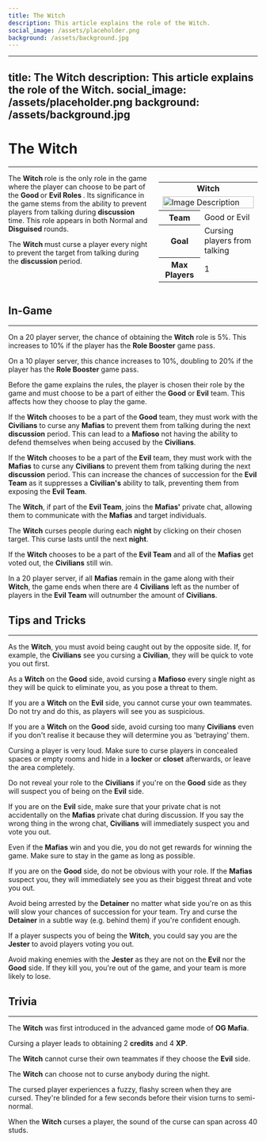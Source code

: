 ```yaml
---
title: The Witch
description: This article explains the role of the Witch.
social_image: /assets/placeholder.png
background: /assets/background.jpg
---
```

---
title: The Witch
description: This article explains the role of the Witch.
social_image: /assets/placeholder.png
background: /assets/background.jpg
---

# The Witch
---

<style>
@media (max-width: 768px) { /* For mobile users */
    .flex-container {
        flex-direction: column;
        align-items: center;
    }
    .infobox {
        align-self: center;
        order: -1;
        margin-left: 0;
        margin-bottom: 20px;
        width: 100%;
        max-width: 300px;
    }
}
</style>

<div class="flex-container" style="display: flex; align-items: flex-start;">
    <div style="flex: 1;">
        The <b> Witch </b> role is the only role in the game where the player can choose to be part of the <b> Good </b> or <b> Evil Roles </b>. Its significance in the game stems from the ability to prevent players from talking during <b> discussion </b> time. This role appears in both Normal and <b>Disguised</b> rounds.<p> The <b> Witch </b> must curse a player every night to prevent the target from talking during the <b> discussion </b> period.
    </div>
    <div class="infobox" style="flex: 0 0 200px; margin-left: 20px;">
        <table>
            <tr>
                <td colspan="2" style="text-align: center; font-weight: bold;">Witch</td>
            </tr>
            <td colspan="2"><img src="https://mafiawiki.astrofare.xyz/assets/placeholder.png" alt="Image Description" class="infobox-image" style="width: 100%;"></td>
            </tr>
            <tr>
                <th>Team</th>
                <td>Good or Evil</td>
            </tr>
            <tr>
                <th>Goal</th>
                <td>Cursing players from talking</td>
            </tr>
            <tr>
                 <th> Max Players </th>
                 <td> 1 </th>
            </tr>
        </table>
    </div>
</div>

## **In-Game**
---
On a 20 player server, the chance of obtaining the **Witch** role is 5%. This increases to 10% if the player has the **Role Booster** game pass.

On a 10 player server, this chance increases to 10%, doubling to 20% if the player has the **Role Booster** game pass.

Before the game explains the rules, the player is chosen their role by the game and must choose to be a part of either the **Good** or **Evil** team. This affects how they choose to play the game.

If the **Witch** chooses to be a part of the **Good** team, they must work with the **Civilians** to curse any **Mafias** to prevent them from talking during the next **discussion** period. This can lead to a **Mafioso** not having the ability to defend themselves when being accused by the **Civilians**.

If the **Witch** chooses to be a part of the **Evil** team, they must work with the **Mafias** to curse any **Civilians** to prevent them from talking during the next **discussion** period. This can increase the chances of succession for the **Evil Team** as it suppresses a **Civilian's** ability to talk, preventing them from exposing the **Evil Team**.

The **Witch**, if part of the **Evil Team**, joins the **Mafias'** private chat, allowing them to communicate with the **Mafias** and target individuals.

The **Witch** curses people during each **night** by clicking on their chosen target. This curse lasts until the next **night**.

If the **Witch** chooses to be a part of the **Evil Team** and all of the **Mafias** get voted out, the **Civilians** still win.

In a 20 player server, if all **Mafias** remain in the game along with their **Witch**, the game ends when there are 4 **Civilians** left as the number of players in the **Evil Team** will outnumber the amount of **Civilians**.

## **Tips and Tricks**
---
As the **Witch**, you must avoid being caught out by the opposite side. If, for example, the **Civilians** see you cursing a **Civilian**, they will be quick to vote you out first.

As a **Witch** on the **Good** side, avoid cursing a **Mafioso** every single night as they will be quick to eliminate you, as you pose a threat to them.

If you are a **Witch** on the **Evil** side, you cannot curse your own teammates. Do not try and do this, as players will see you as suspicious.

If you are a **Witch** on the **Good** side, avoid cursing too many **Civilians** even if you don't realise it because they will determine you as 'betraying' them.

Cursing a player is very loud. Make sure to curse players in concealed spaces or empty rooms and hide in a **locker** or **closet** afterwards, or leave the area completely. 

Do not reveal your role to the **Civilians** if you're on the **Good** side as they will suspect you of being on the **Evil** side. 

If you are on the **Evil** side, make sure that your private chat is not accidentally on the **Mafias** private chat during discussion. If you say the wrong thing in the wrong chat, **Civilians** will immediately suspect you and vote you out.

Even if the **Mafias** win and you die, you do not get rewards for winning the game. Make sure to stay in the game as long as possible.

If you are on the **Good** side, do not be obvious with your role. If the **Mafias** suspect you, they will immediately see you as their biggest threat and vote you out.

Avoid being arrested by the **Detainer** no matter what side you're on as this will slow your chances of succession for your team. Try and curse the **Detainer** in a subtle way (e.g. behind them) if you're confident enough.

If a player suspects you of being the **Witch**, you could say you are the **Jester** to avoid players voting you out. 

Avoid making enemies with the **Jester** as they are not on the **Evil** nor the **Good** side. If they kill you, you're out of the game, and your team is more likely to lose.
## **Trivia**
---

The **Witch** was first introduced in the advanced game mode of **OG Mafia**.

Cursing a player leads to obtaining 2 **credits** and 4 **XP**.

The **Witch** cannot curse their own teammates if they choose the **Evil** side.

The **Witch** can choose not to curse anybody during the night.

The cursed player experiences a fuzzy, flashy screen when they are cursed. They're blinded for a few seconds before their vision turns to semi-normal.

When the **Witch** curses a player, the sound of the curse can span across 40 studs. 


